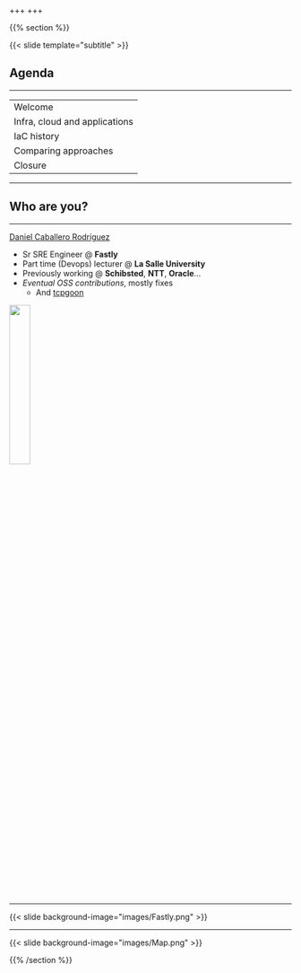 +++
+++

{{% section %}}

{{< slide template="subtitle" >}}

## Agenda

---

| |
|---|
| Welcome |
| Infra, cloud and applications |
| IaC history |
| Comparing approaches |
| Closure |

---

## Who are you?

---

[Daniel Caballero Rodríguez](https://www.linkedin.com/in/danicaba/)

* Sr SRE Engineer @ **Fastly**
* Part time (Devops) lecturer @ **La Salle University**
* Previously working @ **Schibsted**, **NTT**, **Oracle**...
* *Eventual OSS contributions*, mostly fixes
    * And [tcpgoon](https://github.com/dachad/tcpgoon)

<img src="images/publicProfileSmall.jpg" style="width:27%;">

---

{{< slide background-image="images/Fastly.png" >}}

--- 

{{< slide background-image="images/Map.png" >}}

{{% /section %}}

